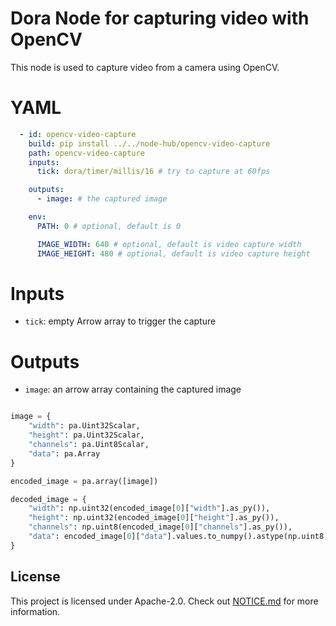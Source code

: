 # Dora Node for capturing video with OpenCV

This node is used to capture video from a camera using OpenCV.

# YAML

```yaml
  - id: opencv-video-capture
    build: pip install ../../node-hub/opencv-video-capture
    path: opencv-video-capture
    inputs:
      tick: dora/timer/millis/16 # try to capture at 60fps

    outputs:
      - image: # the captured image

    env:
      PATH: 0 # optional, default is 0

      IMAGE_WIDTH: 640 # optional, default is video capture width
      IMAGE_HEIGHT: 480 # optional, default is video capture height
```

# Inputs

- `tick`: empty Arrow array to trigger the capture

# Outputs

- `image`: an arrow array containing the captured image

```Python

image = {
    "width": pa.Uint32Scalar,
    "height": pa.Uint32Scalar,
    "channels": pa.Uint8Scalar,
    "data": pa.Array
}

encoded_image = pa.array([image])

decoded_image = {
    "width": np.uint32(encoded_image[0]["width"].as_py()),
    "height": np.uint32(encoded_image[0]["height"].as_py()),
    "channels": np.uint8(encoded_image[0]["channels"].as_py()),
    "data": encoded_image[0]["data"].values.to_numpy().astype(np.uint8)
}
```

## License

This project is licensed under Apache-2.0. Check out [NOTICE.md](../../NOTICE.md) for more information.
